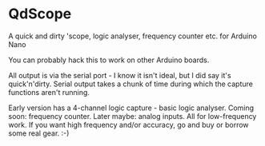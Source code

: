 # QdScope
A quick and dirty 'scope, logic analyser, frequency counter etc. for Arduino Nano

You can probably hack this to work on other Arduino boards.

All output is via the serial port - I know it isn't ideal, but I did say it's quick'n'dirty.
Serial output takes a chunk of time during which the capture functions aren't running.

Early version has a 4-channel logic capture - basic logic analyser.
Coming soon: frequency counter.
Later maybe: analog inputs.
All for low-frequency work. If you want high frequency and/or accuracy, go and buy or borrow some real gear. :-)
